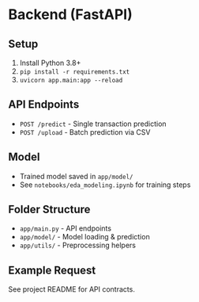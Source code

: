 # Backend (FastAPI)

## Setup
1. Install Python 3.8+
2. `pip install -r requirements.txt`
3. `uvicorn app.main:app --reload`

## API Endpoints
- `POST /predict` - Single transaction prediction
- `POST /upload` - Batch prediction via CSV

## Model
- Trained model saved in `app/model/`
- See `notebooks/eda_modeling.ipynb` for training steps

## Folder Structure
- `app/main.py` - API endpoints
- `app/model/` - Model loading & prediction
- `app/utils/` - Preprocessing helpers

## Example Request
See project README for API contracts.
